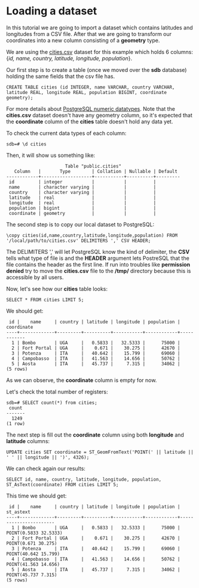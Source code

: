 # Loading a dataset

In this tutorial we are going to import a dataset which contains latitudes and longitudes from a CSV file. After that we are going to transform our coordinates into a new column consisting of a **geometry** type.

We are using the [cities.csv](/blogs/datasets/cities.csv) dataset for this example which holds 6 columns: {*id, name, country, latitude, longitude, population*}.

Our first step is to create a table (once we moved over the **sdb** database) holding the same fields that the csv file has.
```
CREATE TABLE cities (id INTEGER, name VARCHAR, country VARCHAR, latitude REAL, longitude REAL, population BIGINT, coordinate geometry);
```

For more details about [PostgreSQL numeric datatypes](https://www.postgresql.org/docs/current/datatype-numeric.html). Note that the **cities.csv** dataset doesn't have any geometry column, so it's expected that the **coordinate** column of the **cities** table doesn't hold any data yet.

To check the current data types of each column:
```
sdb=# \d cities
```

Then, it will show us something like:
```
                      Table "public.cities"
   Column   |       Type        | Collation | Nullable | Default 
------------+-------------------+-----------+----------+---------
 id         | integer           |           |          | 
 name       | character varying |           |          | 
 country    | character varying |           |          | 
 latitude   | real              |           |          | 
 longitude  | real              |           |          | 
 population | bigint            |           |          | 
 coordinate | geometry          |           |          | 
```

The second step is to copy our local dataset to PostgreSQL:

```
\copy cities(id,name,country,latitude,longitude,population) FROM '/local/path/to/cities.csv' DELIMITERS ',' CSV HEADER;
```

The DELIMITERS ',' will let PostgreSQL know the kind of delimiter, the **CSV** tells what type of file is and the **HEADER** argument lets PostreSQL that the file contains the header as the first line. If run into troubles like **permission denied** try to move the **cities.csv** file to the **/tmp/** directory because this is accessible by all users.

Now, let's see how our **cities** table looks:
```
SELECT * FROM cities LIMIT 5;
```

We should get:
```
 id |    name     | country | latitude | longitude | population | coordinate 
----+-------------+---------+----------+-----------+------------+------------
  1 | Bombo       | UGA     |   0.5833 |   32.5333 |      75000 | 
  2 | Fort Portal | UGA     |    0.671 |    30.275 |      42670 | 
  3 | Potenza     | ITA     |   40.642 |    15.799 |      69060 | 
  4 | Campobasso  | ITA     |   41.563 |    14.656 |      50762 | 
  5 | Aosta       | ITA     |   45.737 |     7.315 |      34062 | 
(5 rows)
```

As we can observe, the **coordinate** column is empty for now.

Let's check the total number of registers:
```
sdb=# SELECT count(*) from cities;
 count 
-------
  1249
(1 row)
```

The next step is fill out the **coordinate** column using both **longitude** and **latitude** columns:

```
UPDATE cities SET coordinate = ST_GeomFromText('POINT(' || latitude || ' ' || longitude || ')', 4326);
```

We can check again our results:
```
SELECT id, name, country, latitude, longitude, population, ST_AsText(coordinate) FROM cities LIMIT 5;
```

This time we should get:
```
 id |    name     | country | latitude | longitude | population |       st_astext       
----+-------------+---------+----------+-----------+------------+-----------------------
  1 | Bombo       | UGA     |   0.5833 |   32.5333 |      75000 | POINT(0.5833 32.5333)
  2 | Fort Portal | UGA     |    0.671 |    30.275 |      42670 | POINT(0.671 30.275)
  3 | Potenza     | ITA     |   40.642 |    15.799 |      69060 | POINT(40.642 15.799)
  4 | Campobasso  | ITA     |   41.563 |    14.656 |      50762 | POINT(41.563 14.656)
  5 | Aosta       | ITA     |   45.737 |     7.315 |      34062 | POINT(45.737 7.315)
(5 rows)
```